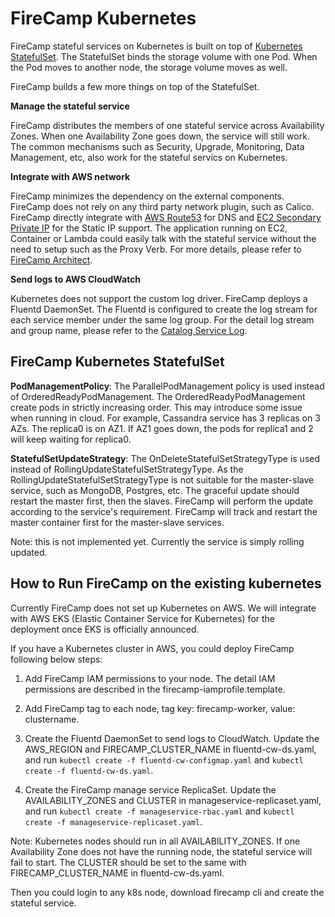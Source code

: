 # FireCamp Kubernetes

FireCamp stateful services on Kubernetes is built on top of [Kubernetes StatefulSet](https://kubernetes.io/docs/concepts/workloads/controllers/statefulset/). The StatefulSet binds the storage volume with one Pod. When the Pod moves to another node, the storage volume moves as well.

FireCamp builds a few more things on top of the StatefulSet.

**Manage the stateful service**

FireCamp distributes the members of one stateful service across Availability Zones. When one Availability Zone goes down, the service will still work. The common mechanisms such as Security, Upgrade, Monitoring, Data Management, etc, also work for the stateful servics on Kubernetes.

**Integrate with AWS network**

FireCamp minimizes the dependency on the external components. FireCamp does not rely on any third party network plugin, such as Calico. FireCamp directly integrate with [AWS Route53](https://aws.amazon.com/route53/) for DNS and [EC2 Secondary Private IP](https://docs.aws.amazon.com/AWSEC2/latest/UserGuide/MultipleIP.html) for the Static IP support. The application running on EC2, Container or Lambda could easily talk with the stateful service without the need to setup such as the Proxy Verb. For more details, please refer to [FireCamp Architect](https://github.com/jazzl0ver/firecamp/pkg/tree/master/docs/architect#network).

**Send logs to AWS CloudWatch**

Kubernetes does not support the custom log driver. FireCamp deploys a Fluentd DaemonSet. The Fluentd is configured to create the log stream for each service member under the same log group. For the detail log stream and group name, please refer to the [Catalog Service Log](https://github.com/jazzl0ver/firecamp/pkg/tree/master/catalog#logging).


## FireCamp Kubernetes StatefulSet

**PodManagementPolicy**: The ParallelPodManagement policy is used instead of OrderedReadyPodManagement. The OrderedReadyPodManagement create pods in strictly increasing order. This may introduce some issue when running in cloud. For example, Cassandra service has 3 replicas on 3 AZs. The replica0 is on AZ1. If AZ1 goes down, the pods for replica1 and 2 will keep waiting for replica0.

**StatefulSetUpdateStrategy**: The OnDeleteStatefulSetStrategyType is used instead of RollingUpdateStatefulSetStrategyType. As the RollingUpdateStatefulSetStrategyType is not suitable for the master-slave service, such as MongoDB, Postgres, etc. The graceful update should restart the master first, then the slaves. FireCamp will perform the update according to the service's requirement. FireCamp will track and restart the master container first for the master-slave services.

Note: this is not implemented yet. Currently the service is simply rolling updated.

## How to Run FireCamp on the existing kubernetes

Currently FireCamp does not set up Kubernetes on AWS. We will integrate with AWS EKS (Elastic Container Service for Kubernetes) for the deployment once EKS is officially announced.

If you have a Kubernetes cluster in AWS, you could deploy FireCamp following below steps:

1. Add FireCamp IAM permissions to your node.
The detail IAM permissions are described in the firecamp-iamprofile.template.

2. Add FireCamp tag to each node, tag key: firecamp-worker, value: clustername.

3. Create the Fluentd DaemonSet to send logs to CloudWatch.
Update the AWS_REGION and FIRECAMP_CLUSTER_NAME in fluentd-cw-ds.yaml, and run `kubectl create -f fluentd-cw-configmap.yaml` and `kubectl create -f fluentd-cw-ds.yaml`.

4. Create the FireCamp manage service ReplicaSet.
Update the AVAILABILITY_ZONES and CLUSTER in manageservice-replicaset.yaml, and run `kubectl create -f manageservice-rbac.yaml` and `kubectl create -f manageservice-replicaset.yaml`.

Note: Kubernetes nodes should run in all AVAILABILITY_ZONES. If one Availability Zone does not have the running node, the stateful service will fail to start. The CLUSTER should be set to the same with FIRECAMP_CLUSTER_NAME in fluentd-cw-ds.yaml.

Then you could login to any k8s node, download firecamp cli and create the stateful service.
